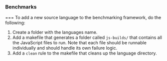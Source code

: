 ### Benchmarks
===
To add a new source language to the benchmarking framework, do the following:

1. Create a folder with the languages name.
2. Add a makefile that generates a folder called `js-builds/` that contains
all the JavaScript files to run. Note that each file should be runnable
individually and should handle its own failure logic.
3. Add a `clean` rule to the makefile that cleans up the language directory.
